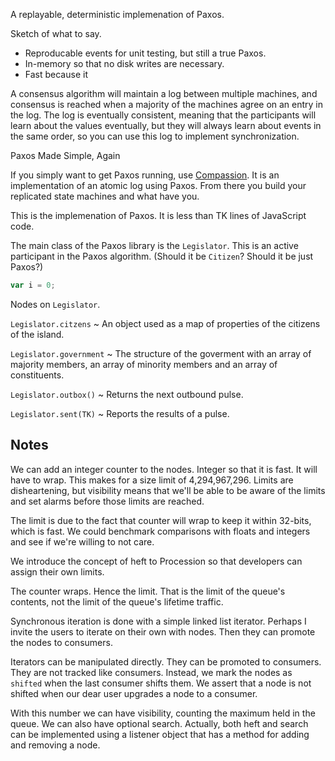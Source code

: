 A replayable, deterministic implemenation of Paxos.

Sketch of what to say.

 * Reproducable events for unit testing, but still a true Paxos.
 * In-memory so that no disk writes are necessary.
 * Fast because it

A consensus algorithm will maintain a log between multiple machines, and
consensus is reached when a majority of the machines agree on an entry in the
log. The log is eventually consistent, meaning that the participants will learn
about the values eventually, but they will always learn about events in the same
order, so you can use this log to implement synchronization.

Paxos Made Simple, Again

If you simply want to get Paxos running, use
[Compassion](https://bigeasy.github.io/compassion). It is an implementation of
an atomic log using Paxos. From there you build your replicated state machines
and what have you.

This is the implemenation of Paxos. It is less than TK lines of JavaScript code.

The main class of the Paxos library is the `Legislator`. This is an active
participant in the Paxos algorithm. (Should it be `Citizen`? Should it be just
Paxos?)

```javascript
var i = 0;
```

Nodes on `Legislator`.

`Legislator.citzens` ~ An object used as a map of properties of the citizens
of the island.

`Legislator.government` ~ The structure of the goverment with an array of
majority members, an array of minority members and an array of constituents.

`Legislator.outbox()` ~ Returns the next outbound pulse.

`Legislator.sent(TK)` ~ Reports the results of a pulse.

## Notes

We can add an integer counter to the nodes. Integer so that it is fast. It will
have to wrap. This makes for a size limit of 4,294,967,296. Limits are
disheartening, but visibility means that we'll be able to be aware of the limits
and set alarms before those limits are reached.

The limit is due to the fact that counter will wrap to keep it within 32-bits,
which is fast. We could benchmark comparisons with floats and integers and see
if we're willing to not care.

We introduce the concept of heft to Procession so that developers can assign
their own limits.

The counter wraps. Hence the limit. That is the limit of the queue's contents,
not the limit of the queue's lifetime traffic.

Synchronous iteration is done with a simple linked list iterator. Perhaps I
invite the users to iterate on their own with nodes. Then they can promote the
nodes to consumers.

Iterators can be manipulated directly. They can be promoted to consumers. They
are not tracked like consumers. Instead, we mark the nodes as `shifted` when
the last consumer shifts them. We assert that a node is not shifted when our
dear user upgrades a node to a consumer.

With this number we can have visibility, counting the maximum held in the queue.
We can also have optional search. Actually, both heft and search can be
implemented using a listener object that has a method for adding and removing
a node.
